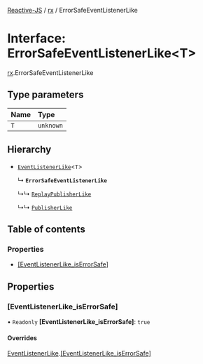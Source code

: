 [Reactive-JS](../README.md) / [rx](../modules/rx.md) / ErrorSafeEventListenerLike

# Interface: ErrorSafeEventListenerLike<T\>

[rx](../modules/rx.md).ErrorSafeEventListenerLike

## Type parameters

| Name | Type |
| :------ | :------ |
| `T` | `unknown` |

## Hierarchy

- [`EventListenerLike`](rx.EventListenerLike.md)<`T`\>

  ↳ **`ErrorSafeEventListenerLike`**

  ↳↳ [`ReplayPublisherLike`](concurrent.ReplayPublisherLike.md)

  ↳↳ [`PublisherLike`](rx.PublisherLike.md)

## Table of contents

### Properties

- [[EventListenerLike\_isErrorSafe]](rx.ErrorSafeEventListenerLike.md#[eventlistenerlike_iserrorsafe])

## Properties

### [EventListenerLike\_isErrorSafe]

• `Readonly` **[EventListenerLike\_isErrorSafe]**: ``true``

#### Overrides

[EventListenerLike](rx.EventListenerLike.md).[[EventListenerLike_isErrorSafe]](rx.EventListenerLike.md#[eventlistenerlike_iserrorsafe])
